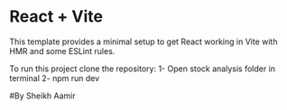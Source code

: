 # React + Vite

This template provides a minimal setup to get React working in Vite with HMR and some ESLint rules.

To run this project clone the repository:
1- Open stock analysis folder in terminal 
2- npm run dev

#By Sheikh Aamir
